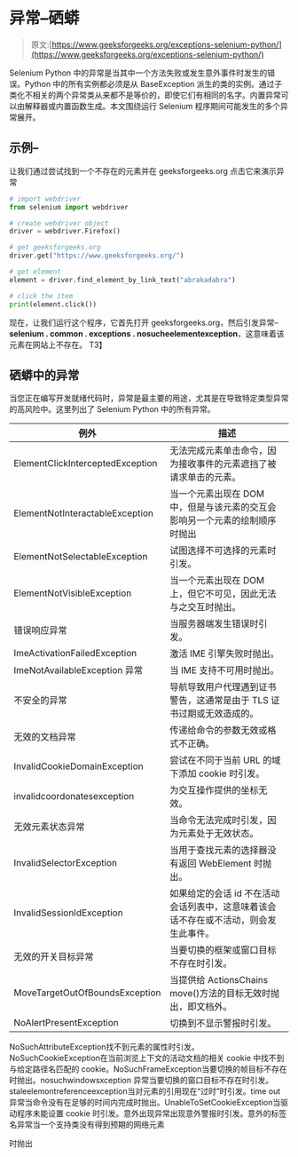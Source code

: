 # 异常–硒蟒

> 原文:[https://www.geeksforgeeks.org/exceptions-selenium-python/](https://www.geeksforgeeks.org/exceptions-selenium-python/)

Selenium Python 中的异常是当其中一个方法失败或发生意外事件时发生的错误。Python 中的所有实例都必须是从 BaseException 派生的类的实例。通过子类化不相关的两个异常类从来都不是等价的，即使它们有相同的名字。内置异常可以由解释器或内置函数生成。本文围绕运行 Selenium 程序期间可能发生的多个异常展开。

## 示例–

让我们通过尝试找到一个不存在的元素并在 geeksforgeeks.org 点击它来演示异常

```py
# import webdriver
from selenium import webdriver

# create webdriver object
driver = webdriver.Firefox()

# get geeksforgeeks.org
driver.get("https://www.geeksforgeeks.org/")

# get element 
element = driver.find_element_by_link_text("abrakadabra")

# click the item
print(element.click())
```

现在，让我们运行这个程序，它首先打开 geeksforgeeks.org，然后引发异常–**selenium . common . exceptions . nosucheelementexception**，这意味着该元素在网站上不存在。
T3】

## 硒蟒中的异常

当您正在编写开发就绪代码时，异常是最主要的用途，尤其是在导致特定类型异常的高风险中。这里列出了 Selenium Python 中的所有异常。

| 例外 | 描述 |
| --- | --- |
| ElementClickInterceptedException | 无法完成元素单击命令，因为接收事件的元素遮挡了被请求单击的元素。 |
| ElementNotInteractableException | 当一个元素出现在 DOM 中，但是与该元素的交互会影响另一个元素的绘制顺序时抛出 |
| ElementNotSelectableException | 试图选择不可选择的元素时引发。 |
| ElementNotVisibleException | 当一个元素出现在 DOM 上，但它不可见，因此无法与之交互时抛出。 |
| 错误响应异常 | 当服务器端发生错误时引发。 |
| ImeActivationFailedException | 激活 IME 引擎失败时抛出。 |
| ImeNotAvailableException 异常 | 当 IME 支持不可用时抛出。 |
| 不安全的异常 | 导航导致用户代理遇到证书警告，这通常是由于 TLS 证书过期或无效造成的。 |
| 无效的文档异常 | 传递给命令的参数无效或格式不正确。 |
| InvalidCookieDomainException | 尝试在不同于当前 URL 的域下添加 cookie 时引发。 |
| invalidcoordonatesexception | 为交互操作提供的坐标无效。 |
| 无效元素状态异常 | 当命令无法完成时引发，因为元素处于无效状态。 |
| InvalidSelectorException | 当用于查找元素的选择器没有返回 WebElement 时抛出。 |
| InvalidSessionIdException | 如果给定的会话 id 不在活动会话列表中，这意味着该会话不存在或不活动，则会发生此事件。 |
| 无效的开关目标异常 | 当要切换的框架或窗口目标不存在时引发。 |
| MoveTargetOutOfBoundsException | 当提供给 ActionsChains move()方法的目标无效时抛出，即文档外。 |
| NoAlertPresentException | 切换到不显示警报时引发。 |

NoSuchAttributeException找不到元素的属性时引发。NoSuchCookieException在当前浏览上下文的活动文档的相关 cookie 中找不到与给定路径名匹配的 cookie。NoSuchFrameException当要切换的帧目标不存在时抛出。nosuchwindowsxception 异常当要切换的窗口目标不存在时引发。staleelemontreferenceexception当对元素的引用现在“过时”时引发。time out 异常当命令没有在足够的时间内完成时抛出。UnableToSetCookieException当驱动程序未能设置 cookie 时引发。意外出现异常出现意外警报时引发。意外的标签名异常当一个支持类没有得到预期的网络元素

时抛出